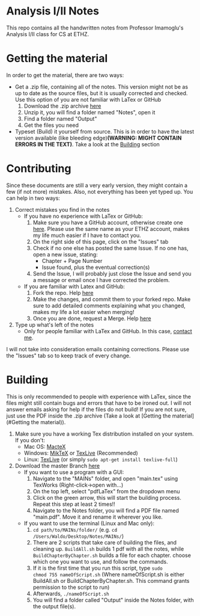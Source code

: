 Analysis I/II Notes
===================
This repo contains all the handwritten notes from Professor Imamoglu's Analysis I/II class for CS at ETHZ. 

<a name="Getting the material"></a>
Getting the material
====================

In order to get the material, there are two ways:

* Get a .zip file, containing all of the notes. This version might not be as up to date as the source files, but it is usually corrected and checked. Use this option of you are not familiar with LaTex or GitHub
  1. Download the .zip archive [here](https://github.com/pennatil/Analysis-Notes/archive/master.zip)
  2. Unzip it, you will find a folder named "Notes", open it
  3. Find a folder named "Output"
  4. Get the files you need
* Typeset (Build) it yourself from source. This is in order to have the latest version available (like bleeding edge)**(WARNING: MIGHT CONTAIN ERRORS IN THE TEXT)**. Take a look at the [Building](#Building) section

<a name="Contributing"></a>
Contributing
============

Since these documents are still a very early version, they might contain a few (if not more) mistakes. Also, not everything has been yet typed up. You can help in two ways: 

1. Correct mistakes you find in the notes
    * If you have no experience with LaTex or GitHub:
    	1. Make sure you have a GitHub account, otherwise create one [here](https://github.com/join). Please use the same name as your ETHZ account, makes my life much easier if I have to contact you.
		2. On the right side of this page, click on the "Issues" tab
		3. Check if no one else has posted the same Issue. If no one has, open a new issue, stating:
	 		 * Chapter + Page Number
	 		 * Issue found, plus the eventual correction(s)
		4. Send the Issue, I will probably just close the Issue and send you a message or email once I have corrected the problem.
	* If you are familiar with Latex and GitHub:
		1. Fork the repo. Help [here](https://help.github.com/articles/fork-a-repo)
		2. Make the changes, and commit them to your forked repo. Make sure to add detailed comments explaining what you changed, makes my life a lot easier when merging!
		3. Once you are done, request a Merge. Help [here](https://help.github.com/articles/using-pull-requests)
2. Type up what's left of the notes
	* Only for people familiar with LaTex and GitHub. In this case, <a href="mailto:pennatil@student.ethz.ch?subject=I%20want%20to%20help!">contact me</a>.

I will not take into consideration emails containing corrections. Please use the "Issues" tab so to keep track of every change.

<a name="Building"></a>
Building
========
This is only recommended to people with experience with LaTex, since the files might still contain bugs and errors that have to be ironed out. I will not answer emails asking for help if the files do not build! If you are not sure, just use the PDF inside the .zip archive (Take a look at [Getting the material](#Getting the material)).

1. Make sure you have a working Tex distribution installed on your system. If you don't:
	* Mac OS: [MacteX](http://tug.org/mactex/)
    * Windows: [MikTeX](http://miktex.org/download) or [TexLive](https://www.tug.org/texlive/acquire-netinstall.html) (Recommended)
    * Linux: [TexLive](https://www.tug.org/texlive/quickinstall.html) (or simply <code>sudo apt-get install texlive-full</code>)
2. Download the master Branch [here](https://github.com/pennatil/Analysis-Notes/archive/master.zip)
	* If you want to use a program with a GUI:
	  1. Navigate to the "MAINs" folder, and open "main.tex" using TexWorks (Right-click->open with...)
	  2. On the top left, select "pdfLaTex" from the dropdown menu
	  3. Click on the green arrow, this will start the building process. Repeat this step at least 2 times!!
	  4. Navigate to the Notes folder, you will find a PDF file named "main.pdf". Move it and rename it wherever you like.
    * If you want to use the terminal (Linux and Mac only):
	    1. <code>cd path/to/MAINs/folder/</code> (e.g. <code>cd /Users/Waldo/Desktop/Notes/MAINs/</code>)
   	    2. There are 2 scripts that take care of building the files, and cleaning up. <code>BuildAll.sh</code> builds 1 pdf with all the notes, while <code>BuildChapterByChapter.sh</code> builds a file for each chapter. choose which one you want to use, and follow the commands.
		3. If it is the first time that you run this script, type <code>sudo chmod 755 nameOfScript.sh</code> (Where nameOfScript.sh is either BuildAll.sh or BuildChapterByChapter.sh. This command grants permission to the script to run)
		4. Afterwards, <code>./nameOfScript.sh</code>
		5. You will find a folder called "Output" inside the Notes folder, with the output file(s).

